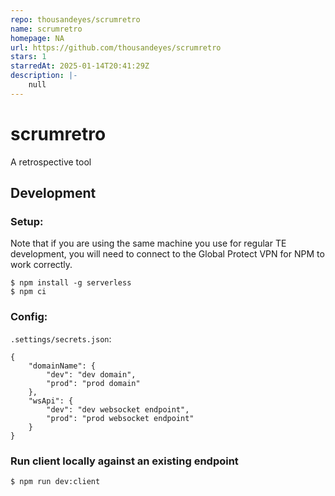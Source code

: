 ```yaml
---
repo: thousandeyes/scrumretro
name: scrumretro
homepage: NA
url: https://github.com/thousandeyes/scrumretro
stars: 1
starredAt: 2025-01-14T20:41:29Z
description: |-
    null
---
```


# scrumretro

A retrospective tool

## Development

### Setup:

Note that if you are using the same machine you use for regular TE development, you will need to
connect to the Global Protect VPN for NPM to work correctly.

```
$ npm install -g serverless
$ npm ci
```

### Config:

`.settings/secrets.json`:

```
{
    "domainName": {
        "dev": "dev domain",
        "prod": "prod domain"
    },
    "wsApi": {
        "dev": "dev websocket endpoint",
        "prod": "prod websocket endpoint"
    }
}
```

### Run client locally against an existing endpoint

```
$ npm run dev:client
```

